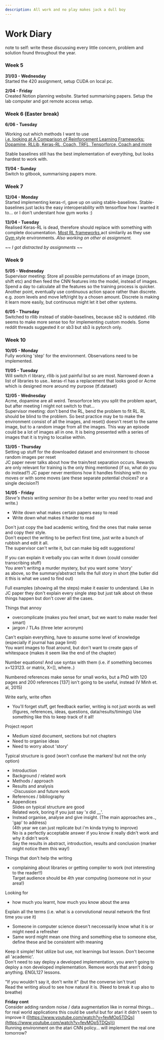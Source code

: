```yaml
---
description: All work and no play makes jack a dull boy
---
```


# Work Diary

note to self: write these discussing every little concern, problem and solution found throughout the year.

### Week 5

**31/03 - Wednesday**   
Started the 420 assignment, setup CUDA on local pc.

**2/04 - Friday**   
Created Notion planning website. Started summarising papers. Setup the lab computer and got remote access setup.

### Week 6 \(Easter break\)

**6/06 - Tuesday**

Working out which methods I want to use  
[i.e. looking at A Comparison of Reinforcement Learning Frameworks: Dopamine, RLLib, Keras-RL, Coach, TRFL, Tensorforce, Coach and more](https://winderresearch.com/a-comparison-of-reinforcement-learning-frameworks-dopamine-rllib-keras-rl-coach-trfl-tensorforce-coach-and-more/)  
  
Stable baselines still has the best implementation of everything, but looks hardest to work with.

**11/04 - Sunday**  
Switch to gitbook, summarising papers more.

### **Week 7**

**12/04 - Monday**  
Started implementing keras-rl, gave up on using stable-baselines. Stable-baselines just lacks the easy interoperability with tensorflow how I wanted it to... or I don't understant how gym works :\)

**13/04 - Tuesday**  
Realised Keras-RL is dead, therefore should replace with something with complete documentation. [Most RL frameworks ](../ml/rl-frameworks.md)act similarily as they use [Gym ](../ml/gym.md)style environments. _Also working on other ai_ _assignment._

_~~ I got distracted by assignments ~~_

### **Week 9**

**5/05 - Wednesday**  
Supervisor meeting: Store all possible permutations of an image \(zoom, shift etc\) and then feed the CNN features into the model, instead of images. Spend a day to calculate all the features so the training process is quicker. Another point, eventually use continuous action space rather than discrete. e.g. zoom levels and move left/right by a chosen amount. Discrete is making it learn more easily, but continuous might let it bet other systems.

**6/05 - Thursday**  
Switched to rllib instead of stable-baselines, because sb2 is outdated. rllib seems to make more sense too for implementing custom models. Some reddit threads suggested it or sb3 but sb3 is pytorch only.

### Week 10

**10/05 - Monday**  
Fully working 'step' for the environment. Observations need to be implemented.

**11/05 - Tuesday**  
Will switch rl library, rllib is just painful but so are most. Narrowed down a list of libraries to use.. keras-rl has a replacement that looks good or Acme which is designed more around my purpose \(tf.dataset\)

**12/05 - Wednesday**  
Acme, dopamine are all weird. Tensorforce lets you split the problem apart, but after meeting I might not switch to that...   
Supervisor meeting: don't bend the RL, bend the problem to fit RL. RL should be blind to the problem. So best practice may be to make the environment consist of all the images, and reset\(\) doesn't reset to the same image, but to a random image from all the images. This way an episode could be a lot of images all in one. It is being presented with a series of images that it is trying to localise within.

**13/05 - Thursday**  
Setting up stuff for the downloaded dataset and environment to choose random images per reset  
JC paper never talks about how the train/test separation occurs. Rewards are only relevant for training is the only thing mentioned \(if so, what do you do instead?\) JC paper never mentions how it handles finishing with no moves or with some moves \(are these separate potential choices? or a single decision?\)

 **14/05 - Friday**  
_Steve's thesis writing seminar_    \(to be a better writer you need to read and write.\)  
  
 - Write down what makes certain papers easy to read  
- Write down what makes it harder to read  
  
Don't just copy the bad academic writing, find the ones that make sense and copy their style.  
Don't expect the writing to be perfect first time, just write a bunch of rubbish and edit it all.  
The supervisor can't write it, but can make big edit suggestions!  
  
If you can explain it verbally you can write it down \(could consider transcribing stuff\)  
You aren't writing a murder mystery, but you want some 'story'  
as above, so the summary/abstract tells the full story in short \(the butler did it this is what we used to find out\)  
  
Full examples \(showing all the steps\) make it easier to understand. Like in JC paper they don't explain every single step but just talk about oh these things happen but don't cover all the cases.  
  
Things that annoy  
- overcomplicate \(makes you feel smart, but we want to make reader feel smart\)  
- jargon / TLAs \(three leter acronym\)  
  
Can't explain everything, have to assume some level of knowledge \(especially if journal has page limit\)  
You want images to float around, but don't want to create gaps of whitespace \(makes it seem like the end of the chapter\)  
  
Number equations! And use syntax with them \(i.e. if something becomes x=123123. or matrix, X=\[\], where..\)  
  
Numbered references make sense for small works, but a PhD with 120 pages and 200 references \[137\] isn't going to be useful, instead \(V Minh et. al, 2015\)  
  
Write early, write often  
- You'll forget stuff, get feedback earlier, writing is not just words as well \(figures, references, ideas, questions, data/results/timings\) Use something like this to keep track of it all!  
  
Project report  
- Medium sized document, sections but not chapters  
- Need to organise ideas  
- Need to worry about 'story'  
  
Typical structure is good \(won't confuse the markers! but not the only option\)  
- Introduction  
- Background / related work  
- Methods / approach  
- Results and analysis  
-Discussion and future work  
- References / bibliography  
- Appendices  
Slides on typical structure are good  
Related work, boring if you just say 'x did \_\_'.  
- Instead organise, analyse and give insight. \(The main approaches are.., 'gap' to address\)  
 \(4th year we can just replicate but i'm kinda trying to improve\)  
No is a perfectly acceptable answer if you know it really didn't work and why it didn't work  
Say the results in abstract, introduction, results and conclusion \(marker might notice them this way!\)  
  
Things that don't help the writing  
- complaining about libraries or getting compiler to work \(not interesting to the reader!!\)  
Target audience should be 4th year computing \(someone not in your area!\)  
  
Looking for  
- how much you learnt, how much you know about the area  
  
Explain all the terms \(i.e. what is a convolutional neural network the first time you use it\)  
- Someone in computer science doesn't neccessarily know what it is or might need a refresher  
- Same word might mean one thing and something else to someone else, define these and be consistent with meaning  
  
Keep it simple! Not utilize but use, not learnings but lesson. Don't become all 'academic'.  
Don't need to say deploy a developed implementation, you aren't going to deploy a non developed implementation. Remove words that aren't doing anything. ENGL127 lessons.  
  
"If you wouldn't say it, don't write it" \(but the converse isn't true\)  
Read the writing aloud to see how natural it is. \(Need to break it up also to breathe\)

**Friday cont**  
Consider adding random noise / data augmentation like in normal things... for real world applications this could be useful but for atari it didn't seem to improve it \([https://www.youtube.com/watch?v=fevMOp5TDQs](https://www.youtube.com/watch?v=fevMOp5TDQs)\)  
Running environment on the atari CNN policy... will implement the real one tomorrow?

  


